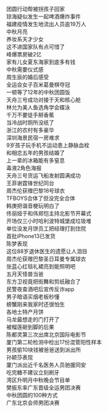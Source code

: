 团圆行动帮被拐孩子回家  
琼海疑似发生一起啤酒爆炸事件  
福建疫情发生地流出人员逾19万人  
中秋月亮  
养妆系天才少女  
这不进国家队有点可惜了  
峰爆票房破2亿  
家有儿女夏东海家到底多有钱  
中秋需要仪式感  
周生辰的婚后感受  
全运会女子百米葛曼棋夺冠  
一顿等了12年的中秋团圆饭  
天舟三号成功对接于天和核心舱  
林允为美人鱼选角学会蝶泳  
千万不要徒手掰香蕉  
当冷战时厕所没纸了  
浙江的农村有多豪华  
深圳海景民宿一房难求  
9岁孩子玩手机不运动患上静脉血栓  
和相恋五年的男孩结婚了  
上一辈的冰箱能有多窒息  
毒液2角色海报  
天舟三号货运飞船发射圆满成功  
王菲谢霆锋世纪同台  
周杰伦获赠巴黎18号球衣  
TFBOYS合体了但没完全合体  
韩庚把谐音梗玩明白了  
佟丽娅于和伟郑恺主持北影节开幕式  
开场仅三小时哈利波特城堡成垃圾堆  
单位没发月饼员工把经理打到住院  
首批iPhone13已发货  
陈梦表现  
这位88岁退休医生的遗愿让人泪目  
周杰伦获赠巴黎圣日耳曼专属球衣  
张蓝心红毯礼裙亮到能照明吧  
五月天怪兽当爸  
东方卫视竟把街舞和剪纸融合了  
民警夜查酒吧后宣传反诈app  
男子暗语买烟老板秒懂  
螃蟹刚来我家时还很怕生  
各地土特产月饼  
马龙最想走的门打开了  
被榴莲砸到脚的后果  
陈都灵第三次出席北京国际电影节  
厦门第二轮检测中检出17份混管阳性样本  
男孩偷10块钱被爸爸送到派出所  
孙颖莎表现  
厦门派出近千名医务人员驰援同安  
吃完糖不建议立刻刷牙  
湾区升明月中秋晚会节目单  
樊振东率广东晋级全运男团决赛  
中秋团圆的100种方式  
广东北京会师男团决赛  
